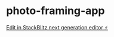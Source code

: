 # photo-framing-app

[Edit in StackBlitz next generation editor ⚡️](https://stackblitz.com/~/github.com/kaaaaraaaan/photo-framing-app)